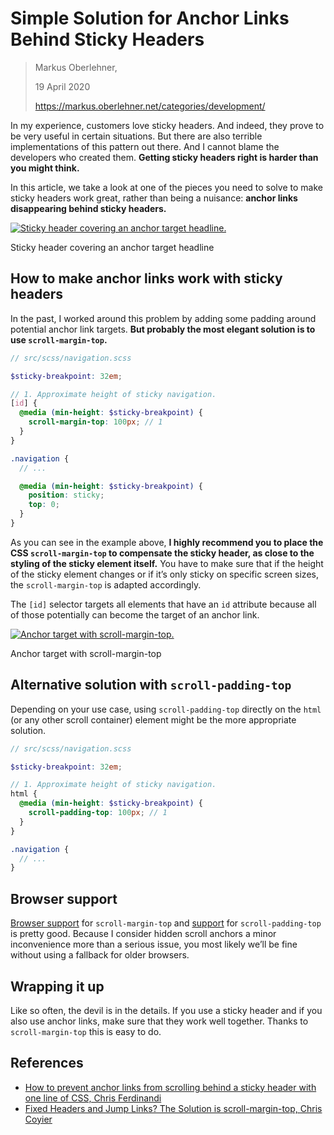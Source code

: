 # Simple Solution for Anchor Links Behind Sticky Headers

> Markus Oberlehner,
>
> 19 April 2020
>
> https://markus.oberlehner.net/categories/development/

In my experience, customers love sticky headers. And indeed, they prove to be very useful in certain situations. But there are also terrible implementations of this pattern out there. And I cannot blame the developers who created them. **Getting sticky headers right is harder than you might think.**

In this article, we take a look at one of the pieces you need to solve to make sticky headers work great, rather than being a nuisance: **anchor links disappearing behind sticky headers.**

[![Sticky header covering an anchor target headline.](https://markus.oberlehner.net/images/c_scale,f_auto,q_auto,w_740/v1532158513/blog/2020-04-19/anchor-link-behind-sticky-header)](https://markus.oberlehner.net/images/c_scale,f_auto,q_auto/v1532158513/blog/2020-04-19/anchor-link-behind-sticky-header)

Sticky header covering an anchor target headline

## How to make anchor links work with sticky headers

In the past, I worked around this problem by adding some padding around potential anchor link targets. **But probably the most elegant solution is to use `scroll-margin-top`.**

```scss
// src/scss/navigation.scss

$sticky-breakpoint: 32em;

// 1. Approximate height of sticky navigation.
[id] {
  @media (min-height: $sticky-breakpoint) {
    scroll-margin-top: 100px; // 1
  }
}

.navigation {
  // ...

  @media (min-height: $sticky-breakpoint) {
    position: sticky;
    top: 0;
  }
}
```

As you can see in the example above, **I highly recommend you to place the CSS `scroll-margin-top` to compensate the sticky header, as close to the styling of the sticky element itself.** You have to make sure that if the height of the sticky element changes or if it’s only sticky on specific screen sizes, the `scroll-margin-top` is adapted accordingly.

The `[id]` selector targets all elements that have an `id` attribute because all of those potentially can become the target of an anchor link.

[![Anchor target with scroll-margin-top.](https://markus.oberlehner.net/images/c_scale,f_auto,q_auto,w_740/v1532158513/blog/2020-04-19/anchor-link-behind-sticky-header-fixed)](https://markus.oberlehner.net/images/c_scale,f_auto,q_auto/v1532158513/blog/2020-04-19/anchor-link-behind-sticky-header-fixed)

Anchor target with scroll-margin-top

## Alternative solution with `scroll-padding-top`

Depending on your use case, using `scroll-padding-top` directly on the `html` (or any other scroll container) element might be the more appropriate solution.

```scss
// src/scss/navigation.scss

$sticky-breakpoint: 32em;

// 1. Approximate height of sticky navigation.
html {
  @media (min-height: $sticky-breakpoint) {
    scroll-padding-top: 100px; // 1
  }
}

.navigation {
  // ...
}
```

## Browser support

[Browser support](https://caniuse.com/#search=scroll-margin-top) for `scroll-margin-top` and [support](https://caniuse.com/#search=scroll-padding-top) for `scroll-padding-top` is pretty good. Because I consider hidden scroll anchors a minor inconvenience more than a serious issue, you most likely we’ll be fine without using a fallback for older browsers.

## Wrapping it up

Like so often, the devil is in the details. If you use a sticky header and if you also use anchor links, make sure that they work well together. Thanks to `scroll-margin-top` this is easy to do.

## References

- [How to prevent anchor links from scrolling behind a sticky header with one line of CSS, Chris Ferdinandi](https://gomakethings.com/how-to-prevent-anchor-links-from-scrolling-behind-a-sticky-header-with-one-line-of-css/)
- [Fixed Headers and Jump Links? The Solution is scroll-margin-top, Chris Coyier](https://css-tricks.com/fixed-headers-and-jump-links-the-solution-is-scroll-margin-top/)